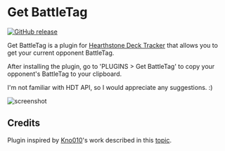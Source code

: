 ﻿# Get BattleTag

 [![GitHub release](https://img.shields.io/github/release/KimTranjan/GetBattleTag.svg?maxAge=604800)](https://github.com/KimTranjan/GetBattleTag/releases)

Get BattleTag is a plugin for [Hearthstone Deck Tracker](https://github.com/HearthSim/Hearthstone-Deck-Tracker) that allows you to get your current opponent BattleTag.

After installing the plugin, go to 'PLUGINS > Get BattleTag' to copy your opponent's BattleTag to your clipboard.

I'm not familiar with HDT API, so I would appreciate any suggestions. :)

![screenshot](https://i.imgur.com/Nw6nOKV.png)

## Credits
Plugin inspired by [Kno010](https://www.reddit.com/user/Kno010)'s work described in this [topic](https://www.reddit.com/r/hearthstone/comments/8yf6ei/easy_way_to_chat_with_your_opponent_during_a_match/).